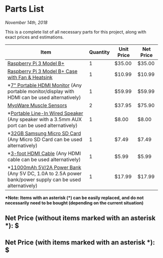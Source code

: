 # Parts List
*November 14th, 2018*

This is a complete list of all necessary parts for this project, along with exact prices and estimations.

Item | Quantity | Unit Price | Net Price
-----|----------|------------|----------
[Raspberry Pi 3 Model B+](https://www.raspberrypi.org/products/raspberry-pi-3-model-b-plus/) | 1 | $35.00 | $35.00
[Raspberry Pi 3 Model B+ Case with Fan & Heatsink](https://www.amazon.com/Raspberry-Heatsink-Compatible-Model-Black/dp/B07BQN1MNN) | 1 | $10.99 | $10.99
\*[7" Portable HDMI Monitor](https://www.amazon.com/exec/obidos/ASIN/B06XQJVXHL/ezvid02-20) (Any portable monitor/display with HDMI can be used alternatively) | 1 | $59.99 | $59.99
[MyoWare Muscle Sensors](https://www.sparkfun.com/products/13723) | 2 | $37.95 | $75.90
\*[Portable Line-In Wired Speaker](https://www.amazon.com/G-Project-Portable-Multimedia-Speaker-Rechargeable/dp/B00CO60A0S/) (Any speaker with a 3.5mm AUX port can be used alternatively) | 1 | $8.00 | $8.00
\*[32GB Samsung Micro SD Card](https://www.amazon.com/Samsung-MicroSD-Adapter-MB-ME32GA-AM/dp/B06XWN9Q99/) (Any Micro SD Card can be used alternatively) | 1 | $7.49 | $7.49
\*[3-foot HDMI Cable](https://www.amazon.com/AmazonBasics-High-Speed-HDMI-Cable-1-Pack/dp/B014I8SIJY/) (Any HDMI cable can be used alternatively) | 1 | $5.99 | $5.99
\*[11000mAh 5V/2A Power Bank](https://www.amazon.com/HAME-11000mAh-Metal-Portable-External/dp/B01MTL8CV4/) (Any 5V DC, 1.0A to 2.5A power bank/power supply can be used alternatively) | 1 | $17.99 | $17.99

**\*Note: Items with an asterisk (\*) can be easily replaced, and do not necessarily need to be bought (depending on the current
situation)**
## Net Price (without items marked with an asterisk \*): $
## Net Price (with items marked with an asterisk \*): $
